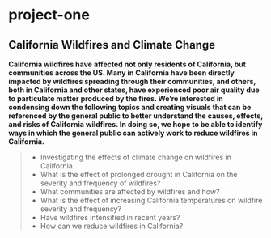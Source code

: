 # **project-one**

## California Wildfires and Climate Change      

**California wildfires have affected not only residents of California, but communities across the US. Many in California have been directly impacted by wildfires spreading through their communities, and others, both in California and other states, have experienced poor air quality due to particulate matter produced by the fires. We’re interested in condensing down the following topics and creating visuals that can be referenced by the general public to better understand the causes, effects, and risks of California wildfires. In doing so, we hope to be able to identify ways in which the general public can actively work to reduce wildfires in California.**   

> - Investigating the effects of climate change on wildfires in California. 
> - What is the effect of prolonged drought in California on the severity and frequency of wildfires?  
> - What communities are affected by wildfires and how?  
> - What is the effect of increasing California temperatures on wildfire severity and frequency?    
> - Have wildfires intensified in recent years?  
> - How can we reduce wildfires in California?  
